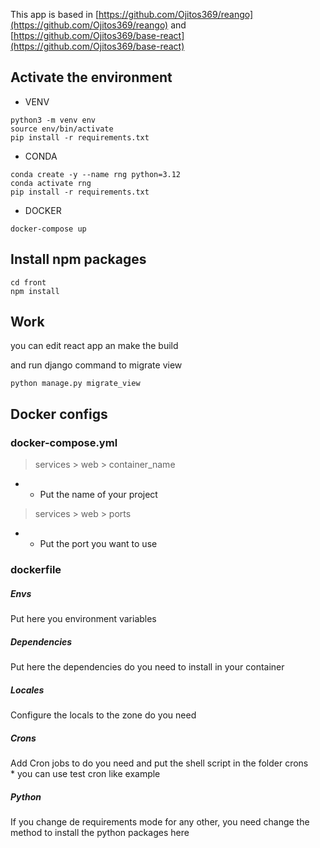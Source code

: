 This app is based in 
[https://github.com/Ojitos369/reango](https://github.com/Ojitos369/reango) 
and [https://github.com/Ojitos369/base-react](https://github.com/Ojitos369/base-react)  

## Activate the environment

* VENV
```shell
python3 -m venv env
source env/bin/activate
pip install -r requirements.txt
```

* CONDA
```shell
conda create -y --name rng python=3.12
conda activate rng
pip install -r requirements.txt
```

* DOCKER
```shell
docker-compose up
```

## Install npm packages
    
```shell
cd front
npm install
```

## Work  
you can edit react app an make the build

and run django command to migrate view

```shell
python manage.py migrate_view
```


## Docker configs  
### docker-compose.yml  
> services > web > container_name  
- - Put the name of your project  
> services > web > ports  
- - Put the port you want to use  

### dockerfile  
##### Envs  
Put here you environment variables  
##### Dependencies  
Put here the dependencies do you need to install in your container  
##### Locales  
Configure the locals to the zone do you need  
##### Crons  
Add Cron jobs to do you need and put the shell script in the folder crons  
    * you can use test cron like example  
##### Python  
If you change de requirements mode for any other, you need change the method to install the python packages here  

